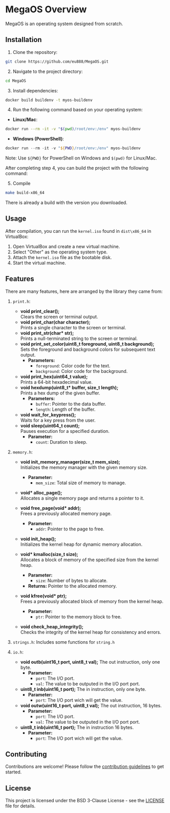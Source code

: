 # MegaOS Overview

MegaOS is an operating system designed from scratch.

## Installation

1. Clone the repository:
```bash
git clone https://github.com/eu888/MegaOS.git
```

2. Navigate to the project directory:
```bash
cd MegaOS
```

3. Install dependencies:
```bash
docker build buildenv -t myos-buildenv
```

4. Run the following command based on your operating system:

- **Linux/Mac**:
```bash
docker run --rm -it -v "$(pwd)/root/env:/env" myos-buildenv
```

- **Windows (PowerShell)**:
```powershell
docker run --rm -it -v "${PWD}/root/env:/env" myos-buildenv
```

Note: Use `${PWD}` for PowerShell on Windows and `$(pwd)` for Linux/Mac.

After completing step 4, you can build the project with the following command:

5. Compile  
```bash
make build-x86_64
```

There is already a build with the version you downloaded.

## Usage

After compilation, you can run the `kernel.iso` found in `dist\x86_64` in VirtualBox:
1. Open VirtualBox and create a new virtual machine.
2. Select "Other" as the operating system type.
3. Attach the `kernel.iso` file as the bootable disk.
4. Start the virtual machine.

## Features

There are many features, here are arranged by the library they came from:

1. `print.h`:
    - **void print_clear();**  
        Clears the screen or terminal output.
    - **void print_char(char character);**  
        Prints a single character to the screen or terminal.
    - **void print_str(char\* str);**  
        Prints a null-terminated string to the screen or terminal.
    - **void print_set_color(uint8_t foreground, uint8_t background);**  
        Sets the foreground and background colors for subsequent text output.
        - **Parameters:**
            - `foreground`: Color code for the text.
            - `background`: Color code for the background.
    - **void print_hex(uint64_t value);**  
        Prints a 64-bit hexadecimal value.
    - **void hexdump(uint8_t\* buffer, size_t length);**  
        Prints a hex dump of the given buffer.
        - **Parameters:**
            - `buffer`: Pointer to the data buffer.
            - `length`: Length of the buffer.
    - **void wait_for_keypress();**  
        Waits for a key press from the user.
    - **void sleep(uint64_t count);**  
        Pauses execution for a specified duration.
        - **Parameter:**
            - `count`: Duration to sleep.
    
2. `memory.h`:
    - **void init_memory_manager(size_t mem_size);**  
        Initializes the memory manager with the given memory size.
        - **Parameter:**
            - `mem_size`: Total size of memory to manage.

    - **void\* alloc_page();**  
        Allocates a single memory page and returns a pointer to it.

    - **void free_page(void\* addr);**  
        Frees a previously allocated memory page.
        - **Parameter:**
            - `addr`: Pointer to the page to free.

    - **void init_heap();**  
        Initializes the kernel heap for dynamic memory allocation.

    - **void\* kmalloc(size_t size);**  
        Allocates a block of memory of the specified size from the kernel heap.
        - **Parameter:**
            - `size`: Number of bytes to allocate.
        - **Returns:** Pointer to the allocated memory.

    - **void kfree(void\* ptr);**  
        Frees a previously allocated block of memory from the kernel heap.
        - **Parameter:**
            - `ptr`: Pointer to the memory block to free.

    - **void check_heap_integrity();**  
        Checks the integrity of the kernel heap for consistency and errors.

3. `strings.h`: Includes some functions for `string.h`

4. `io.h`:
    - **void outb(uint16_t port, uint8_t val);**
        The out instruction, only one byte.
        - **Parameter:**
            - `port`: The I/O port.
            - `val`: The value to be outputed in the I/O port port.
    - **uint8_t inb(uint16_t port);**
        The in instruction, only one byte.
        - **Parameter:**
            - `port`: The I/O port wich will get the value.
    - **void outw(uint16_t port, uint8_t val);**
        The out instruction, 16 bytes.
        - **Parameter:**
            - `port`: The I/O port.
            - `val`: The value to be outputed in the I/O port port.
    - **uint8_t inb(uint16_t port);**
        The in instruction 16 bytes.
        - **Parameter:**
            - `port`: The I/O port wich will get the value.

## Contributing

Contributions are welcome! Please follow the [contribution guidelines](CONTRIBUTING.md) to get started.

## License

This project is licensed under the BSD 3-Clause License - see the [LICENSE](LICENSE) file for details.
